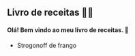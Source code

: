 ## Livro de receitas :man_cook:

#### Olá! Bem vindo ao meu livro de receitas. :wave:

- Strogonoff de frango

  





